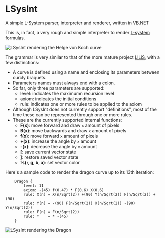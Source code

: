 # LSysInt
A simple L-System parser, interpreter and renderer, written in VB.NET

This is, in fact, a very rough and simple interpreter to render [L-system](https://en.wikipedia.org/wiki/L-system) formulas.

![LSysInt rendering the Helge von Koch curve](https://xfx.net/stackoverflow/lsysint/LSysInt-VonKoch.png)

The grammar is very similar to that of the more mature project [LILiS](https://github.com/Drup/LILiS), with a few distinctions:
- A curve is defined using a name and enclosing its parameters between curcly braquets.
- Parameters names must always end with a colon.
- So far, only three parameters are supported:
  - level: indicates the maximumn recursion level
  - axiom: indicates the initial conditions
  - rule: indicates one or more rules to be applied to the axiom
- Although LSysInt does not currently support "definitions", most of the time these can be represented through one or more rules.
- These are the currently supported internal functions:
  - **F(x)**: move forward and draw `x` amount of pixels
  - **B(x)**: move backwards and draw `x` amount of pixels
  - **f(x)**: move forward `x` amount of pixels
  - **+(x)**: increase the angle by `x` amount
  - **-(x)**: decrease the angle by `x` amount
  - **[**: save current vector state
  - **]**: restore saved vector state
  - **%(r, g, b, a)**: set vector color

Here's a sample code to render the dragon curve up to its 13th iteration:
  
```
    Dragon {
        level: 11
        axiom: -(45) f(0.47) * F(0.6) X(0.6)
        rule: X(n) = X(n/Sqrt(2)) +(90) Y(n/Sqrt(2)) F(n/Sqrt(2)) +(90)
        rule: Y(n) = -(90) F(n/Sqrt(2)) X(n/Sqrt(2)) -(90) Y(n/Sqrt(2))
        rule: F(n) = F(n/Sqrt(2))
        rule: *    = * -(45)
    }
```
![LSysInt rendering the Dragon](https://xfx.net/stackoverflow/lsysint/LSysInt-Dragon.png)


